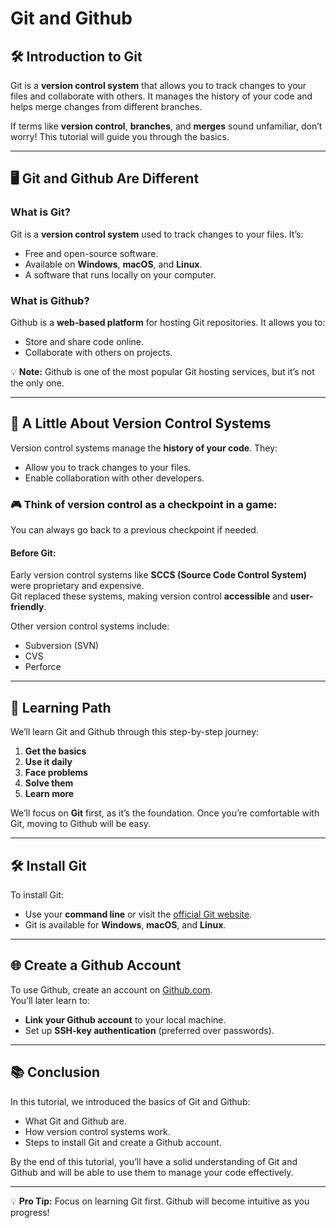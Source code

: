 # Git and Github  

## 🛠 Introduction to Git  

Git is a **version control system** that allows you to track changes to your files and collaborate with others. It manages the history of your code and helps merge changes from different branches.  

If terms like **version control**, **branches**, and **merges** sound unfamiliar, don’t worry! This tutorial will guide you through the basics.

---

## 🖥️ Git and Github Are Different  

### **What is Git?**  
Git is a **version control system** used to track changes to your files. It’s:  
- Free and open-source software.  
- Available on **Windows**, **macOS**, and **Linux**.  
- A software that runs locally on your computer.  

### **What is Github?**  
Github is a **web-based platform** for hosting Git repositories. It allows you to:  
- Store and share code online.  
- Collaborate with others on projects.  

💡 **Note:** Github is one of the most popular Git hosting services, but it’s not the only one.  

---

## 🔄 A Little About Version Control Systems  

Version control systems manage the **history of your code**. They:  
- Allow you to track changes to your files.  
- Enable collaboration with other developers.  

### 🎮 Think of version control as a **checkpoint in a game**:  
You can always go back to a previous checkpoint if needed.  

#### **Before Git:**  
Early version control systems like **SCCS (Source Code Control System)** were proprietary and expensive.  
Git replaced these systems, making version control **accessible** and **user-friendly**.  

Other version control systems include:  
- Subversion (SVN)  
- CVS  
- Perforce  

---

## 🚀 Learning Path  

We’ll learn Git and Github through this step-by-step journey:  
1. **Get the basics**  
2. **Use it daily**  
3. **Face problems**  
4. **Solve them**  
5. **Learn more**  

We’ll focus on **Git** first, as it’s the foundation. Once you’re comfortable with Git, moving to Github will be easy.

---

## 🛠️ Install Git  

To install Git:  
- Use your **command line** or visit the [official Git website](https://git-scm.com/downloads).  
- Git is available for **Windows**, **macOS**, and **Linux**.  

---

## 🌐 Create a Github Account  

To use Github, create an account on [Github.com](https://github.com).  
You’ll later learn to:  
- **Link your Github account** to your local machine.  
- Set up **SSH-key authentication** (preferred over passwords).  

---

## 📚 Conclusion  

In this tutorial, we introduced the basics of Git and Github:  
- What Git and Github are.  
- How version control systems work.  
- Steps to install Git and create a Github account.  

By the end of this tutorial, you’ll have a solid understanding of Git and Github and will be able to use them to manage your code effectively.  

---

💡 **Pro Tip:** Focus on learning Git first. Github will become intuitive as you progress!  

